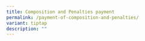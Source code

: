 ```yaml
---
title: Composition and Penalties payment
permalink: /payment-of-composition-and-penalties/
variant: tiptap
description: ""
---
```

<p></p>
